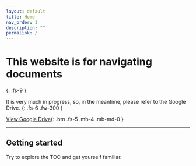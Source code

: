 ```yaml
---
layout: default
title: Home
nav_order: 1
description: ""
permalink: /
---
```


# This website is for navigating documents
{: .fs-9 }

It is very  much in progress, so, in the meantime, please refer to the Google Drive.
{: .fs-6 .fw-300 }

[View Google Drive](https://drive.google.com/drive/folders/1kRYDpjQTXM8w-nbQhVLhG2OkXtVaUkYx?usp=sharing){: .btn .fs-5 .mb-4 .mb-md-0 }

---

## Getting started

Try to explore the TOC and get yourself familiar.
